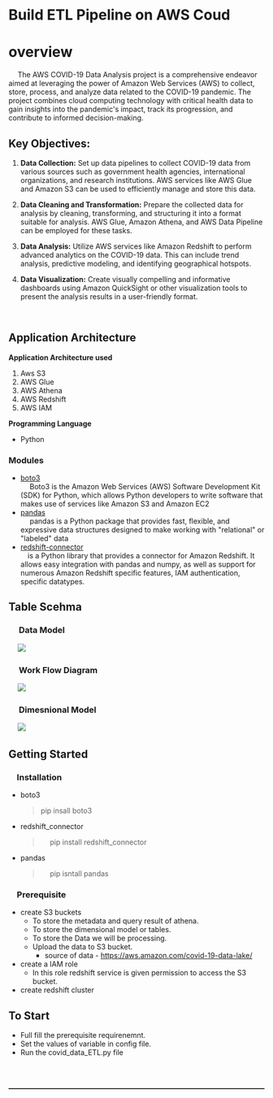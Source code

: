 # **Build ETL Pipeline on AWS Coud**
# **overview**
&emsp; The AWS COVID-19 Data Analysis project is a comprehensive endeavor aimed at leveraging the power of Amazon Web Services (AWS) to collect, store, process, and analyze data related to the COVID-19 pandemic. The project combines cloud computing technology with critical health data to gain insights into the pandemic's impact, track its progression, and contribute to informed decision-making.
## **Key Objectives:**

1. **Data Collection:** Set up data pipelines to collect COVID-19 data from various sources such as government health agencies, international organizations, and research institutions. AWS services like AWS Glue and Amazon S3 can be used to efficiently manage and store this data.

2. **Data Cleaning and Transformation:** Prepare the collected data for analysis by cleaning, transforming, and structuring it into a format suitable for analysis. AWS Glue, Amazon Athena, and AWS Data Pipeline can be employed for these tasks.

3. **Data Analysis:** Utilize AWS services like Amazon Redshift to perform advanced analytics on the COVID-19 data. This can include trend analysis, predictive modeling, and identifying geographical hotspots.

4. **Data Visualization:** Create visually compelling and informative dashboards using Amazon QuickSight or other visualization tools to present the analysis results in a user-friendly format.
<br>

## **Application Architecture**
**Application Architecture used**
1. Aws S3
2. AWS Glue
3. AWS Athena
4. AWS Redshift
5. AWS IAM

**Programming Language**
* Python

### **Modules**
* [boto3](https://pypi.org/project/boto3)\
 &emsp; Boto3 is the Amazon Web Services (AWS) Software Development Kit (SDK) for Python, which allows Python developers to write software that makes use of services like Amazon S3 and Amazon EC2
* [pandas](https://pypi.org/project/pandas/)\
  &emsp; pandas is a Python package that provides fast, flexible, and expressive data structures designed to make working with "relational" or "labeled" data
* [redshift-connector](https://pypi.org/project/redshift-connector/)\
  &emsp;is a Python library that provides a connector for Amazon Redshift. It allows easy integration with pandas and numpy, as well as support for numerous Amazon Redshift specific features, IAM authentication, specific datatypes.

## **Table Scehma**
### &emsp; **Data Model**
&emsp; ![](https://github.com/rishabh-kalia-rk/covid_data_analysis_ETL_pipeline/blob/main/image/data_model.jpg)

### &emsp; **Work Flow Diagram**
&emsp; ![](https://github.com/rishabh-kalia-rk/covid_data_analysis_ETL_pipeline/blob/main/image/workflow.jpg)

### &emsp; **Dimesnional Model**
&emsp; ![](https://github.com/rishabh-kalia-rk/covid_data_analysis_ETL_pipeline/blob/main/image/dimension_model.jpg)
<br>

## **Getting Started**
### &emsp;**Installation**
* boto3
     > pip insall boto3
* redshift_connector 
     >&emsp; pip install redshift_connector
* pandas
     >&emsp; pip isntall pandas

### &emsp;**Prerequisite**
* create S3 buckets
  * To store the metadata and query result of athena. 
  * To store the dimensional model or tables.
  * To store the Data we will be processing.
  * Upload the data to S3 bucket.
    * source of data - https://aws.amazon.com/covid-19-data-lake/
* create a IAM role
  * In this role redshift service is given permission to access the S3 bucket.
* create redshift cluster

## To Start
* Full fill the prerequisite requirenemnt.
* Set the values of variable in config file.
* Run the covid_data_ETL.py file

<br>
<br>
<hr style="height:2px;border:none;color:#333;background-color:#333;">
